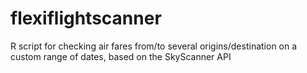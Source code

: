 # flexiflightscanner
R script for checking air fares from/to several origins/destination on a custom range of dates, based on the SkyScanner API
